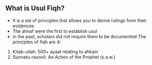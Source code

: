 ## What is Usul Fiqh?
- It is a set of principles that allows you to derive rulings from their evidences
- The ahnaf were the first to establish usul
- In the past, scholars did not require them to be documented
The principles of fiqh are 4:
1. Kitab-ullah: 500+ ayaat relating to ahkam
2. Sunnatu-rasooli: An Action of the Prophet (s.a.w.) 